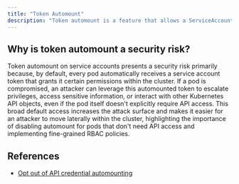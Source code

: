 ```yaml
---
title: "Token Automount"
description: "Token automount is a feature that allows a ServiceAccount to automatically mount a token into a pod."
---
```


## Why is token automount a security risk?

Token automount on service accounts presents a security risk primarily because, by default, every pod automatically receives a service account token that grants it certain permissions within the cluster. If a pod is compromised, an attacker can leverage this automounted token to escalate privileges, access sensitive information, or interact with other Kubernetes API objects, even if the pod itself doesn't explicitly require API access. This broad default access increases the attack surface and makes it easier for an attacker to move laterally within the cluster, highlighting the importance of disabling automount for pods that don't need API access and implementing fine-grained RBAC policies.

## References

- [Opt out of API credential automounting](https://kubernetes.io/docs/tasks/configure-pod-container/configure-service-account/#opt-out-of-api-credential-automounting)
